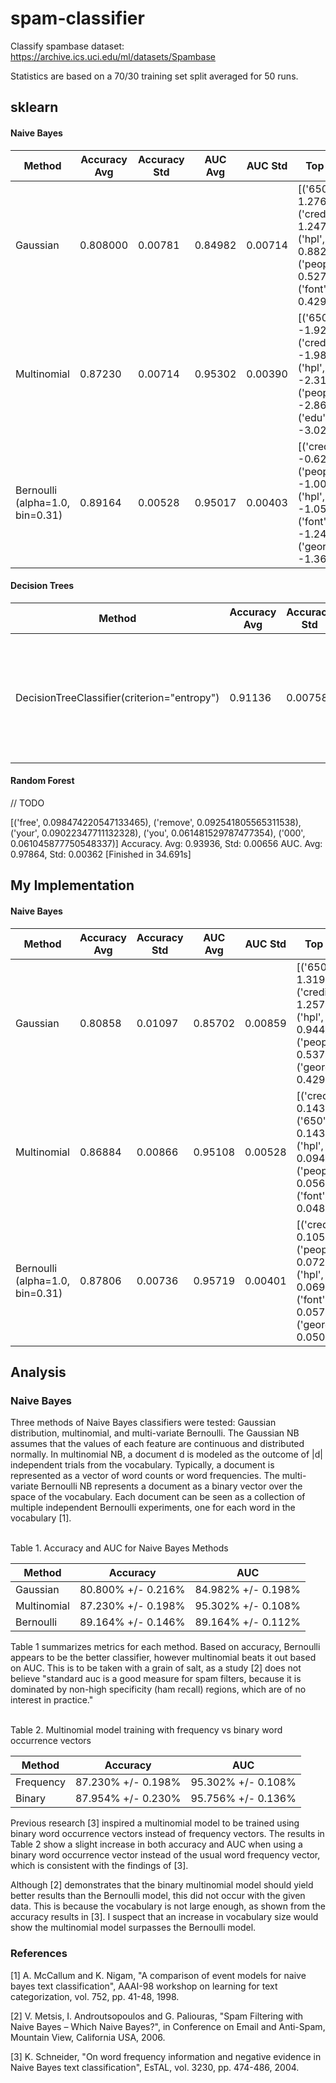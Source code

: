 # spam-classifier
Classify spambase dataset: https://archive.ics.uci.edu/ml/datasets/Spambase

Statistics are based on a 70/30 training set split averaged for 50 runs.
## sklearn
#### Naive Bayes
| Method | Accuracy Avg | Accuracy Std | AUC Avg | AUC Std | Top 5 Features (y=ham) | Top 5 Features (y=spam) |
| --- | --- | --- | --- | --- | --- | --- |
| Gaussian | 0.808000 | 0.00781 | 0.84982 | 0.00714 | [('650', 1.2760192697768751), ('credit', 1.2476267748478689), ('hpl', 0.88242393509127726), ('people', 0.52748478701825663), ('font', 0.4292748478701825)] | [('credit', 2.2555208333333345), ('font', 1.3963862179487192), ('people', 0.54309294871794844), ('business', 0.53835737179487231), ('over', 0.50399038461538403)] |
| Multinomial | 0.87230 | 0.00714 | 0.95302 | 0.00390 | [('650', -1.9278529931605961), ('credit', -1.9801256215148824), ('hpl', -2.3107274101918582), ('people', -2.868116591218965), ('edu', -3.0283909589368152)] | [('credit', -1.4507395482450338), ('font', -1.9440271739962247), ('people', -2.8479883095744416), ('business', -2.90044359646099), ('over', -2.9511096702487905)] |
| Bernoulli (alpha=1.0, bin=0.31)| 0.89164 | 0.00528 | 0.95017 | 0.00403 | [('credit', -0.62493334953781776), ('people', -1.0074197209180786), ('hpl', -1.0558622403769), ('font', -1.2449217749113739), ('george', -1.3607226493637654)] | [('credit', -0.12910183231238115), ('font', -0.24123449696324872), ('people', -0.55563963955578277), ('over', -0.72801086549656979), ('3d', -0.73629591703067643)] |

#### Decision Trees
| Method | Accuracy Avg | Accuracy Std | AUC Avg | AUC Std | Top 5 Features |
| --- | --- | --- | --- | --- | --- |
| DecisionTreeClassifier(criterion="entropy") | 0.91136 | 0.00758 | 0.91214 | 0.00853 | [('remove', 0.21730246077008433), ('free', 0.1383136780699713), ('hp', 0.078559911850530045), ('money', 0.066369886207552659), ('george', 0.054680657133664989)] |

#### Random Forest
// TODO

[('free', 0.098474220547133465), ('remove', 0.092541805565311538), ('your', 0.09022347711132328), ('you', 0.061481529787477354), ('000', 0.061045877750548337)]
Accuracy. Avg: 0.93936, Std: 0.00656
AUC. Avg: 0.97864, Std: 0.00362
[Finished in 34.691s]

## My Implementation
#### Naive Bayes
| Method | Accuracy Avg | Accuracy Std | AUC Avg | AUC Std | Top 5 Features (y=ham) | Top 5 Features (y=spam) |
| --- | --- | --- | --- | --- | --- | --- |
| Gaussian | 0.80858 | 0.01097 | 0.85702 | 0.00859 | [('650', 1.3194578005115096), ('credit', 1.2579437340153434), ('hpl', 0.94403580562659861), ('people', 0.53731969309462912), ('george', 0.42955498721227592)] | [('credit', 2.2747826086956491), ('font', 1.3878418972332005), ('business', 0.54054545454545522), ('people', 0.5380316205533594), ('over', 0.51667193675889345)] |
| Multinomial | 0.86884 | 0.00866 | 0.95108 | 0.00528 | [('credit', 0.14393208823250517), ('650', 0.14351229786150893), ('hpl', 0.09480940574430724), ('people', 0.056671145539713377), ('font', 0.048257592687994753)] | [('credit', 0.23500355935145184), ('font', 0.14540852047528446), ('people', 0.056419703295146083), ('over', 0.052507351381355288), ('business', 0.051720856290241896)] |
| Bernoulli (alpha=1.0, bin=0.31) | 0.87806 | 0.00736 | 0.95719 | 0.00401 | [('credit', 0.10577409242592786), ('people', 0.072504803316816663), ('hpl', 0.069268884619273968), ('font', 0.057033067044190547), ('george', 0.050156739811912252)] | [('credit', 0.1190450352685837), ('font', 0.1069994574064025), ('people', 0.077590884427563678), ('3d', 0.066087900162778032), ('over', 0.065653825284861606)] |


## Analysis
### Naive Bayes
Three methods of Naive Bayes classifiers were tested: Gaussian distribution, multinomial, and multi-variate Bernoulli. The Gaussian NB assumes that the values of each feature are continuous and distributed normally. In multinomial NB, a document d is modeled as the outcome of |d| independent trials from the vocabulary. Typically, a document is represented as a vector of word counts or word frequencies. The multi-variate Bernoulli NB represents a document as a binary vector over the space of the vocabulary. Each document can be seen as a collection of multiple independent Bernoulli experiments, one for each word in the vocabulary [1].
<br /><br />

Table 1. Accuracy and AUC for Naive Bayes Methods

| Method | Accuracy | AUC |
| --- | --- | --- |
| Gaussian | 80.800% +/- 0.216% | 84.982% +/- 0.198%
| Multinomial | 87.230% +/- 0.198% | 95.302% +/- 0.108%
| Bernoulli | 89.164% +/- 0.146% | 89.164% +/- 0.112%

Table 1 summarizes metrics for each method. Based on accuracy, Bernoulli appears to be the better classifier, however multinomial beats it out based on AUC. This is to be taken with a grain of salt, as a study [2] does not believe "standard auc is a good measure for spam filters, because it is dominated by non-high specificity (ham recall) regions, which are of no interest in practice."
<br /><br />

Table 2. Multinomial model training with frequency vs binary word occurrence vectors

| Method | Accuracy | AUC |
| --- | --- | --- |
| Frequency | 87.230% +/- 0.198% | 95.302% +/- 0.108% |
| Binary | 87.954% +/- 0.230% | 95.756% +/- 0.136% |

Previous research [3] inspired a multinomial model to be trained using binary word occurrence vectors instead of frequency vectors. The results in Table 2 show a slight increase in both accuracy and AUC when using a binary word occurrence vector instead of the usual word frequency vector, which is consistent with the findings of [3].

Although [2] demonstrates that the binary multinomial model should yield better results than the Bernoulli model, this did not occur with the given data. This is because the vocabulary is not large enough, as shown from the accuracy results in [3]. I suspect that an increase in vocabulary size would show the multinomial model surpasses the Bernoulli model.  

### References
[1] A.  McCallum and K.  Nigam, "A comparison of event models for naive bayes text classification", AAAI-98 workshop on learning for text categorization, vol. 752, pp. 41-48, 1998.

[2] V.  Metsis, I.  Androutsopoulos and G.  Paliouras, "Spam Filtering with Naive Bayes – Which Naive Bayes?", in Conference on Email and Anti-Spam, Mountain View, California USA, 2006.

[3] K.  Schneider, "On word frequency information and negative evidence in Naive Bayes text classification", EsTAL, vol. 3230, pp. 474-486, 2004.
